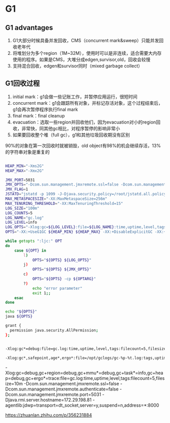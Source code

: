 # G1
## G1 advantages

1. G1大部分时候具备并发回收，CMS（concurrent mark&sweep）只能并发回收老年代
2. 将堆划分为多个region（1M~32M），使用时可以是非连续，适合需要大内存使用的程序。如果是CMS，大堆分成edgen,survisor,old，回收会较慢
3. 支持混合回收，edgen和survisor同时（mixed garbage collect）

## G1回收过程

1. initial mark：g1会做一些记账工作，并暂停应用运行，很短时间
2. concurrent mark：g1会跟踪所有对象，并标记存活对象，这个过程结束后，g1会再次暂停程序执行final mark
3. final mark：final cleanup
4. evacuation：选取一些region并回收他们，因为evacuation对小的region回收，非常快，同其他gc相比，对程序暂停的影响非常小
5. 如果要回收整个堆（full gc），g1和其他垃圾回收期没有区别

90%的对象在第一次回收时就被销毁，old object有98%的机会继续存活，13%的字符串对象是重复的

```sh

HEAP_MIN="-Xms2G"
HEAP_MAX="-Xmx2G"

JMX_PORT=5031
JMX_OPTS="-Dcom.sun.management.jmxremote.ssl=false -Dcom.sun.management.jmxremote.authenticate=false -Dcom.sun.management.jmxremote.port=${JMX_PORT}" -Djava.rmi.server.hostname=172.29.198.81
JMX_FLAG=1
JSTATD="jstatd -p 1099 -J-Djava.security.policy=/root/jstatd.all.policy -J-Djava.rmi.server.hostname=172.29.198.81"
MAX_METASPACESIZE="-XX:MaxMetaspaceSize=256m"
MAX_TENURING_THRESHOLD="-XX:MaxTenuringThreshold=15"
LOG_SIZE="100m"
LOG_COUNTS=5
LOG_NAME="gc.log"
LOG_LEVEL=info
LOG_OPTS="-Xlog:gc=${LOG_LEVEL}:file=${LOG_NAME}:time,uptime,level,tags:filecount=${LOG_COUNTS},filesize=${LOG_SIZE}"
OPTS="-XX:+UseG1GC ${HEAP_MIN} ${HEAP_MAX} -XX:+DisableExplicitGC -XX:+UseStringDeduplication -XX:+ParallelRefProcEnabled"

while getopts ":ljc:" OPT
do
    case ${OPT} in
        l)
            OPTS="${OPTS} ${LOG_OPTS}"
        j)
            OPTS="${OPTS} ${JMX_OPTS}"
        c)
            OPTS="${OPTS} -cp ${OPTARG}"
        ?)
            echo "error parameter"
            exit 1;;
    esac
done

echo "${OPTS}"
java ${OPTS}

grant {
  permission java.security.AllPermission;
};


-Xlog:gc*=debug:file=gc.log:time,uptime,level,tags:filecount=5,filesize=10m

-Xlog:gc*,safepoint,age*,ergo*:file=/opt/gclogs/gc-%p-%t.log:tags,uptime,time,level:filecount=10,filesize=50m
```


-Xlog:gc=debug,gc+region=debug,gc+mmu*=debug,gc+task*=info,gc+heap=debug,gc+ergo*=trace:file=gc.log:time,uptime,level,tags:filecount=5,filesize=10m -Dcom.sun.management.jmxremote.ssl=false -Dcom.sun.management.jmxremote.authenticate=false -Dcom.sun.management.jmxremote.port=5031 -Djava.rmi.server.hostname=172.29.198.81 -agentlib:jdwp=transport=dt_socket,server=y,suspend=n,address=*:8000


https://zhuanlan.zhihu.com/p/356231884